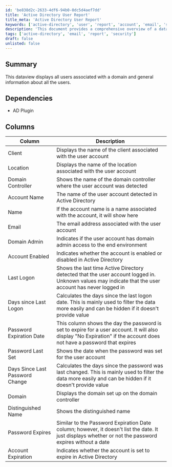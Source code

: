 ```yaml
---
id: 'be838d2c-2633-4df6-94b0-0dc5d4aef7dd'
title: 'Active Directory User Report'
title_meta: 'Active Directory User Report'
keywords: ['active-directory', 'user', 'report', 'account', 'email', 'security']
description: 'This document provides a comprehensive overview of a dataview that displays all users associated with a domain, including their general information, account status, and security details. It outlines the columns available in the report, such as client, location, account name, email, and password expiration details, along with their significance.'
tags: ['active-directory', 'email', 'report', 'security']
draft: false
unlisted: false
---
```


## Summary

This dataview displays all users associated with a domain and general information about all the users.

## Dependencies

- AD Plugin

## Columns

| Column                            | Description                                                                                                                                           |
|-----------------------------------|-------------------------------------------------------------------------------------------------------------------------------------------------------|
| Client                            | Displays the name of the client associated with the user account                                                                                     |
| Location                          | Displays the name of the location associated with the user account                                                                                    |
| Domain Controller                 | Shows the name of the domain controller where the user account was detected                                                                          |
| Account Name                      | The name of the user account detected in Active Directory                                                                                            |
| Name                              | If the account name is a name associated with the account, it will show here                                                                         |
| Email                             | The email address associated with the user account                                                                                                   |
| Domain Admin                      | Indicates if the user account has domain admin access to the end environment                                                                         |
| Account Enabled                   | Indicates whether the account is enabled or disabled in Active Directory                                                                             |
| Last Logon                        | Shows the last time Active Directory detected that the user account logged in. Unknown values may indicate that the user account has never logged in |
| Days since Last Logon             | Calculates the days since the last logon date. This is mainly used to filter the data more easily and can be hidden if it doesn't provide value      |
| Password Expiration Date          | This column shows the day the password is set to expire for a user account. It will also display "No Expiration" if the account does not have a password that expires |
| Password Last Set                 | Shows the date when the password was set for the user account                                                                                       |
| Days Since Last Password Change    | Calculates the days since the password was last changed. This is mainly used to filter the data more easily and can be hidden if it doesn't provide value |
| Domain                            | Displays the domain set up on the domain controller                                                                                                   |
| Distinguished Name                | Shows the distinguished name                                                                                                                          |
| Password Expires                  | Similar to the Password Expiration Date column; however, it doesn't list the date. It just displays whether or not the password expires without a date |
| Account Expiration                | Indicates whether the account is set to expire in Active Directory                                                                                   |

